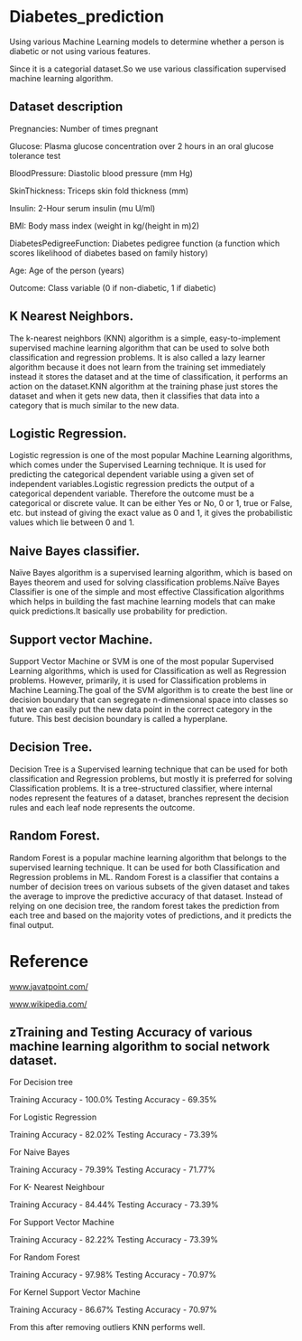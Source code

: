 # Diabetes_prediction
Using various Machine Learning models to determine whether a person is diabetic or not using various features.

Since it is a categorial dataset.So we use various classification supervised machine learning algorithm.

## Dataset description
Pregnancies: Number of times pregnant

Glucose: Plasma glucose concentration over 2 hours in an oral glucose tolerance test

BloodPressure: Diastolic blood pressure (mm Hg)

SkinThickness: Triceps skin fold thickness (mm)

Insulin: 2-Hour serum insulin (mu U/ml)

BMI: Body mass index (weight in kg/(height in m)2)

DiabetesPedigreeFunction: Diabetes pedigree function (a function which scores likelihood of diabetes based on family history)

Age: Age of the person (years)

Outcome: Class variable (0 if non-diabetic, 1 if diabetic)

## K Nearest Neighbors.
The k-nearest neighbors (KNN) algorithm is a simple, easy-to-implement supervised machine learning algorithm that can be used to solve both classification and regression problems. It is also called a lazy learner algorithm because it does not learn from the training set immediately instead it stores the dataset and at the time of classification, it performs an action on the dataset.KNN algorithm at the training phase just stores the dataset and when it gets new data, then it classifies that data into a category that is much similar to the new data.

## Logistic Regression.
Logistic regression is one of the most popular Machine Learning algorithms, which comes under the Supervised Learning technique. It is used for predicting the categorical dependent variable using a given set of independent variables.Logistic regression predicts the output of a categorical dependent variable. Therefore the outcome must be a categorical or discrete value. It can be either Yes or No, 0 or 1, true or False, etc. but instead of giving the exact value as 0 and 1, it gives the probabilistic values which lie between 0 and 1.

## Naive Bayes classifier.
Naïve Bayes algorithm is a supervised learning algorithm, which is based on Bayes theorem and used for solving classification problems.Naïve Bayes Classifier is one of the simple and most effective Classification algorithms which helps in building the fast machine learning models that can make quick predictions.It basically use probability for prediction.

## Support vector Machine.
Support Vector Machine or SVM is one of the most popular Supervised Learning algorithms, which is used for Classification as well as Regression problems. However, primarily, it is used for Classification problems in Machine Learning.The goal of the SVM algorithm is to create the best line or decision boundary that can segregate n-dimensional space into classes so that we can easily put the new data point in the correct category in the future. This best decision boundary is called a hyperplane.

## Decision Tree.
Decision Tree is a Supervised learning technique that can be used for both classification and Regression problems, but mostly it is preferred for solving Classification problems. It is a tree-structured classifier, where internal nodes represent the features of a dataset, branches represent the decision rules and each leaf node represents the outcome.

## Random Forest.
Random Forest is a popular machine learning algorithm that belongs to the supervised learning technique. It can be used for both Classification and Regression problems in ML. Random Forest is a classifier that contains a number of decision trees on various subsets of the given dataset and takes the average to improve the predictive accuracy of that dataset. Instead of relying on one decision tree, the random forest takes the prediction from each tree and based on the majority votes of predictions, and it predicts the final output.

# Reference
www.javatpoint.com/

www.wikipedia.com/

## zTraining and Testing Accuracy of various machine learning algorithm to social network dataset.

For Decision tree

  Training Accuracy  -  100.0%
  Testing Accuracy   -  69.35%
  
For Logistic Regression

  Training Accuracy  -  82.02%
  Testing Accuracy   -  73.39%
  
For Naive Bayes

  Training Accuracy  -  79.39%
  Testing Accuracy   -  71.77%
  
For K- Nearest Neighbour 

  Training Accuracy  -  84.44%
  Testing Accuracy   -  73.39%
  
For Support Vector Machine

  Training Accuracy  -  82.22%
  Testing Accuracy   -  73.39%
  
For Random Forest

  Training Accuracy  -  97.98%
  Testing Accuracy   -  70.97%
  
For Kernel Support Vector Machine

  Training Accuracy  -  86.67%
  Testing Accuracy   -  70.97%

From this after removing outliers KNN performs well.
